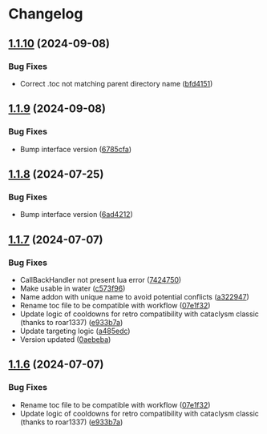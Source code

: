 # Changelog

## [1.1.10](https://github.com/Ranoth/Loot-A-Rang-Matic-Reforged/compare/v1.1.9...v1.1.10) (2024-09-08)


### Bug Fixes

* Correct .toc not matching parent directory name ([bfd4151](https://github.com/Ranoth/Loot-A-Rang-Matic-Reforged/commit/bfd415149b1c0b92e685be29f1674ec125366e4a))

## [1.1.9](https://github.com/Ranoth/Loot-A-Rang-Matic-Reforged/compare/v1.1.8...v1.1.9) (2024-09-08)


### Bug Fixes

* Bump interface version ([6785cfa](https://github.com/Ranoth/Loot-A-Rang-Matic-Reforged/commit/6785cfae120a2d80dad8ef477fe9e430a43e03d7))

## [1.1.8](https://github.com/Ranoth/Loot-A-Rang-Matic-Reforged/compare/v1.1.7...v1.1.8) (2024-07-25)


### Bug Fixes

* Bump interface version ([6ad4212](https://github.com/Ranoth/Loot-A-Rang-Matic-Reforged/commit/6ad421221e3d253de351d7d19061f4bbe8982208))

## [1.1.7](https://github.com/Ranoth/Loot-A-Rang-Matic-Reforged/compare/v1.1.6...v1.1.7) (2024-07-07)


### Bug Fixes

* CallBackHandler not present lua error ([7424750](https://github.com/Ranoth/Loot-A-Rang-Matic-Reforged/commit/742475097db3c864c5106ef389b2bfd709867446))
* Make usable in water ([c573f96](https://github.com/Ranoth/Loot-A-Rang-Matic-Reforged/commit/c573f9683ee5dd75cffab398a8d72601983b780b))
* Name addon with unique name to avoid potential conflicts ([a322947](https://github.com/Ranoth/Loot-A-Rang-Matic-Reforged/commit/a32294719dcba09f6471f7a192a93c4b0bc137dd))
* Rename toc file to be compatible with workflow ([07e1f32](https://github.com/Ranoth/Loot-A-Rang-Matic-Reforged/commit/07e1f328392adb33a61057c228dbd8cd77338491))
* Update logic of cooldowns for retro compatibility with cataclysm classic (thanks to roar1337) ([e933b7a](https://github.com/Ranoth/Loot-A-Rang-Matic-Reforged/commit/e933b7a674a7f97bb1c29809db34510349a38d3b))
* Update targeting logic ([a485edc](https://github.com/Ranoth/Loot-A-Rang-Matic-Reforged/commit/a485edcd3c3735570d6065e446805e0bf8e53992))
* Version updated ([0aebeba](https://github.com/Ranoth/Loot-A-Rang-Matic-Reforged/commit/0aebeba80c6610291277bebb2e98aece2eb8393f))

## [1.1.6](https://github.com/Ranoth/Loot-A-Rang-Matic-Reforged/compare/v1.1.5...v1.1.6) (2024-07-07)


### Bug Fixes

* Rename toc file to be compatible with workflow ([07e1f32](https://github.com/Ranoth/Loot-A-Rang-Matic-Reforged/commit/07e1f328392adb33a61057c228dbd8cd77338491))
* Update logic of cooldowns for retro compatibility with cataclysm classic (thanks to roar1337) ([e933b7a](https://github.com/Ranoth/Loot-A-Rang-Matic-Reforged/commit/e933b7a674a7f97bb1c29809db34510349a38d3b))
